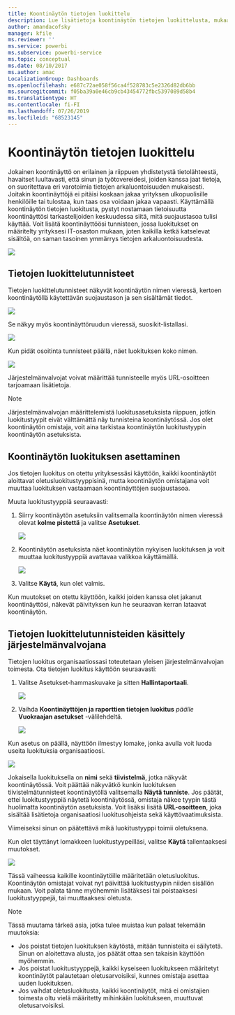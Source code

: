 ```yaml
---
title: Koontinäytön tietojen luokittelu
description: Lue lisätietoja koontinäytön tietojen luokittelusta, mukaan lukien siitä, miten järjestelmänvalvojan tulisi se määrittää ja miten koontinäytön omistajat voivat muuttaa luokitusta.
author: amandacofsky
manager: kfile
ms.reviewer: ''
ms.service: powerbi
ms.subservice: powerbi-service
ms.topic: conceptual
ms.date: 08/10/2017
ms.author: amac
LocalizationGroup: Dashboards
ms.openlocfilehash: e687c72ae058f56ca4f528783c5e2326d82db6bb
ms.sourcegitcommit: f05ba39a0e46cb9cb43454772fbc5397089d58b4
ms.translationtype: HT
ms.contentlocale: fi-FI
ms.lasthandoff: 07/26/2019
ms.locfileid: "68523145"
---
```

# <a name="dashboard-data-classification"></a>Koontinäytön tietojen luokittelu
Jokainen koontinäyttö on erilainen ja riippuen yhdistetystä tietolähteestä, havaitset luultavasti, että sinun ja työtovereidesi, joiden kanssa jaat tietoja, on suoritettava eri varotoimia tietojen arkaluontoisuuden mukaisesti. Joitakin koontinäyttöjä ei pitäisi koskaan jakaa yrityksen ulkopuolisille henkilöille tai tulostaa, kun taas osa voidaan jakaa vapaasti. Käyttämällä koontinäytön tietojen luokitusta, pystyt nostamaan tietoisuutta koontinäyttösi tarkastelijoiden keskuudessa siitä, mitä suojaustasoa tulisi käyttää. Voit lisätä koontinäyttöösi tunnisteen, jossa luokitukset on määritelty yrityksesi IT-osaston mukaan, joten kaikilla ketkä katselevat sisältöä, on saman tasoinen ymmärrys tietojen arkaluontoisuudesta.

![](media/service-data-classification/dashboard_tagged_as_hbi.png)

## <a name="data-classification-tags"></a>Tietojen luokittelutunnisteet
Tietojen luokittelutunnisteet näkyvät koontinäytön nimen vieressä, kertoen koontinäytöllä käytettävän suojaustason ja sen sisältämät tiedot.

![](media/service-data-classification/tag_next_to_title.png)

Se näkyy myös koontinäyttöruudun vieressä, suosikit-listallasi.

![](media/service-data-classification/tag_on_dashboard_tile.png)

Kun pidät osoitinta tunnisteet päällä, näet luokituksen koko nimen.

![](media/service-data-classification/tag_tooltip.png)

Järjestelmänvalvojat voivat määrittää tunnisteelle myös URL-osoitteen tarjoamaan lisätietoja.

> [!NOTE]
> Järjestelmänvalvojan määrittelemistä luokitusasetuksista riippuen, jotkin luokitustyypit eivät välttämättä näy tunnisteina koontinäytössä. Jos olet koontinäytön omistaja, voit aina tarkistaa koontinäytön luokitustyypin koontinäytön asetuksista.
> 
> 

## <a name="setting-a-dashboards-classification"></a>Koontinäytön luokituksen asettaminen
Jos tietojen luokitus on otettu yrityksessäsi käyttöön, kaikki koontinäytöt aloittavat oletusluokitustyyppisinä, mutta koontinäytön omistajana voit muuttaa luokituksen vastaamaan koontinäyttöjen suojaustasoa.

Muuta luokitustyyppiä seuraavasti:

1. Siirry koontinäytön asetuksiin valitsemalla koontinäytön nimen vieressä olevat **kolme pistettä** ja valitse **Asetukset**.
   
    ![](media/service-data-classification/dashboard_settings.png)
2. Koontinäytön asetuksista näet koontinäytön nykyisen luokituksen ja voit muuttaa luokitustyyppiä avattavaa valikkoa käyttämällä.
   
    ![](media/service-data-classification/classification_setting_dropdown.png)
3. Valitse **Käytä**, kun olet valmis.

Kun muutokset on otettu käyttöön, kaikki joiden kanssa olet jakanut koontinäyttösi, näkevät päivityksen kun he seuraavan kerran lataavat koontinäytön.

## <a name="working-with-data-classification-tags-as-an-admin"></a>Tietojen luokittelutunnisteiden käsittely järjestelmänvalvojana
Tietojen luokitus organisaatiossasi toteutetaan yleisen järjestelmänvalvojan toimesta. Ota tietojen luokitus käyttöön seuraavasti:

1. Valitse Asetukset-hammaskuvake ja sitten **Hallintaportaali**.
   
    ![](media/service-data-classification/admin_portal_in_settings.png)
2. Vaihda **Koontinäyttöjen ja raporttien tietojen luokitus** *päälle* **Vuokraajan asetukset** -välilehdeltä.
   
    ![](media/service-data-classification/data_classification_switch_location.png)

Kun asetus on päällä, näyttöön ilmestyy lomake, jonka avulla voit luoda useita luokituksia organisaatioosi.

![](media/service-data-classification/blank_classification_form.png)

Jokaisella luokituksella on **nimi** sekä **tiivistelmä**, jotka näkyvät koontinäytössä. Voit päättää näkyvätkö kunkin luokituksen tiivistelmätunnisteet koontinäytöllä valitsemalla **Näytä tunniste**. Jos päätät, ettei luokitustyyppiä näytetä koontinäytössä, omistaja näkee tyypin tästä huolimatta koontinäytön asetuksista. Voit lisäksi lisätä **URL-osoitteen**, joka sisältää lisätietoja organisaatiosi luokitusohjeista sekä käyttövaatimuksista.  

Viimeiseksi sinun on päätettävä mikä luokitustyyppi toimii oletuksena.  

Kun olet täyttänyt lomakkeen luokitustyypeilläsi, valitse **Käytä** tallentaaksesi muutokset.

![](media/service-data-classification/filled_in_classification_form.png)

Tässä vaiheessa kaikille koontinäytöille määritetään oletusluokitus. Koontinäytön omistajat voivat nyt päivittää luokitustyypin niiden sisällön mukaan. Voit palata tänne myöhemmin lisätäksesi tai poistaaksesi luokitustyyppejä, tai muuttaaksesi oletusta.  

> [!NOTE]
> Tässä muutama tärkeä asia, jotka tulee muistaa kun palaat tekemään muutoksia:
> 
> * Jos poistat tietojen luokituksen käytöstä, mitään tunnisteita ei säilytetä. Sinun on aloitettava alusta, jos päätät ottaa sen takaisin käyttöön myöhemmin.  
> * Jos poistat luokitustyyppejä, kaikki kyseiseen luokitukseen määritetyt koontinäytöt palautetaan oletusarvoisiksi, kunnes omistaja asettaa uuden luokituksen.  
> * Jos vaihdat oletusluokitusta, kaikki koontinäytöt, mitä ei omistajien toimesta oltu vielä määritetty mihinkään luokitukseen, muuttuvat oletusarvoisiksi.
> 
> 

